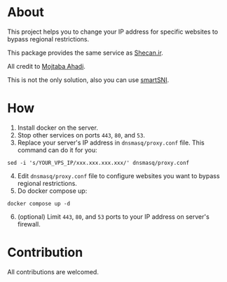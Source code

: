 # About
This project helps you to change your IP address for specific websites to bypass regional restrictions.

This package provides the same service as [Shecan.ir](https://shecan.ir/).

All credit to [Mojtaba Ahadi](https://github.com/M-Ahadi/dockers).

This is not the only solution, also you can use [smartSNI](https://github.com/bepass-org/smartSNI).

# How
1. Install docker on the server.
2. Stop other services on ports ``443``, ``80``, and ``53``.
3. Replace your server's IP address in ``dnsmasq/proxy.conf`` file. This command can do it for you:

```
sed -i 's/YOUR_VPS_IP/xxx.xxx.xxx.xxx/' dnsmasq/proxy.conf
```

4. Edit ``dnsmasq/proxy.conf`` file to configure websites you want to bypass regional restrictions.
5. Do docker compose up:
```
docker compose up -d
```
6. (optional) Limit ``443``, ``80``, and ``53`` ports to your IP address on server's firewall.

# Contribution
All contributions are welcomed.
